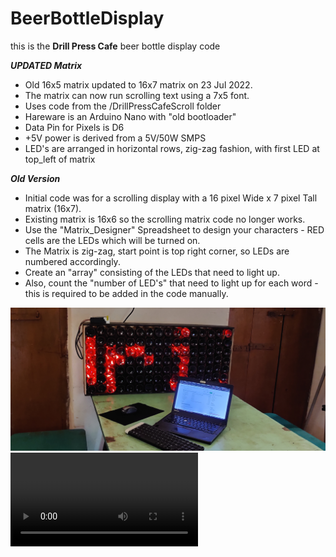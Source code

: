 # BeerBottleDisplay
this is the **Drill Press Cafe** beer bottle display code

***UPDATED Matrix***
- Old 16x5 matrix updated to 16x7 matrix on 23 Jul 2022.
- The matrix can now run scrolling text using a 7x5 font.
- Uses code from the /DrillPressCafeScroll folder
- Hareware is an Arduino Nano with "old bootloader"
- Data Pin for Pixels is D6
- +5V power is derived from a 5V/50W SMPS
- LED's are arranged in horizontal rows, zig-zag fashion, with first LED at top_left of matrix

***Old Version***
- Initial code was for a scrolling display with a 16 pixel Wide x 7 pixel Tall matrix (16x7).
- Existing matrix is 16x6 so the scrolling matrix code no longer works.
- Use the "Matrix_Designer" Spreadsheet to design your characters - RED cells are the LEDs which will be turned on.
- The Matrix is zig-zag, start point is top right corner, so LEDs are numbered accordingly.
- Create an "array" consisting of the LEDs that need to light up.
- Also, count the "number of LED's" that need to light up for each word - this is required to be added in the code manually.


![Beer_Bottle_Display](/images/IMG_20220723_115933.jpg)
![Beer_Bottle_Display](/images/VID_20220723_120007_01.mp4)
